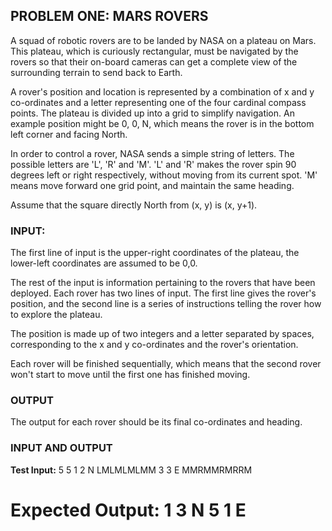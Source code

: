## PROBLEM ONE: MARS ROVERS

A squad of robotic rovers are to be landed by NASA on a plateau on Mars. This plateau, which is 
curiously rectangular, must be navigated by the rovers so that their on-board cameras can get a 
complete view of the surrounding terrain to send back to Earth.

A rover's position and location is represented by a combination of x and y co-ordinates and a 
letter representing one of the four cardinal compass points. The plateau is divided up into a 
grid to simplify navigation. An example position might be 0, 0, N, which means the rover is 
in the bottom left corner and facing North.

In order to control a rover, NASA sends a simple string of letters. The possible letters are 
'L', 'R' and 'M'. 'L' and 'R' makes the rover spin 90 degrees left or right respectively, 
without moving from its current spot. 'M' means move forward one grid point, and maintain the 
same heading.

Assume that the square directly North from (x, y) is (x, y+1).

### INPUT:
The first line of input is the upper-right coordinates of the plateau, the lower-left 
coordinates are assumed to be 0,0.

The rest of the input is information pertaining to the rovers that have been deployed. 
Each rover has two lines of input. The first line gives the rover's position, and the 
second line is a series of instructions telling the rover how to explore the plateau.

The position is made up of two integers and a letter separated by spaces, corresponding 
to the x and y co-ordinates and the rover's orientation.

Each rover will be finished sequentially, which means that the second rover won't start 
to move until the first one has finished moving.

### OUTPUT
The output for each rover should be its final co-ordinates and heading.

### INPUT AND OUTPUT

**Test Input:**
5 5
1 2 N
LMLMLMLMM
3 3 E
MMRMMRMRRM

**Expected Output:**
1 3 N
5 1 E
==========
